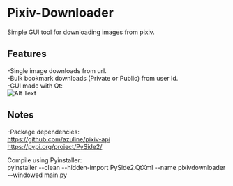 # Pixiv-Downloader
Simple GUI tool for downloading images from pixiv.

## Features
-Single image downloads from url.<br />
-Bulk bookmark downloads (Private or Public) from user Id.<br />
-GUI made with Qt: <br />
![Alt Text](https://i.imgur.com/Qty16cY.png)

## Notes
-Package dependencies: <br />
https://github.com/azuline/pixiv-api <br />
https://pypi.org/project/PySide2/

Compile using Pyinstaller: <br />
pyinstaller --clean --hidden-import PySide2.QtXml --name pixivdownloader --windowed main.py


